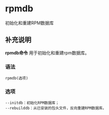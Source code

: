 rpmdb
===

初始化和重建RPM数据库

## 补充说明

**rpmdb命令** 用于初始化和重建rpm数据库。

###  语法

```shell
rpmdb(选项)
```

###  选项

```shell
--initdb：初始化RPM数据库；
--rebuilddb：从已安装的包头文件，反向重建RPM数据库。
```


